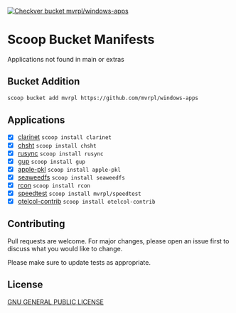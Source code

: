 [![Checkver bucket mvrpl/windows-apps](https://github.com/mvrpl/windows-apps/actions/workflows/scoop_checkver.yaml/badge.svg?branch=main)](https://github.com/mvrpl/windows-apps/actions/workflows/scoop_checkver.yaml)

# Scoop Bucket Manifests

Applications not found in main or extras

## Bucket Addition

```bash
scoop bucket add mvrpl https://github.com/mvrpl/windows-apps
```

## Applications

- [x] [clarinet](https://docs.hiro.so/clarinet) `scoop install clarinet`
- [x] [chsht](https://github.com/mvrpl/Terminal-Cheat-Sheet) `scoop install chsht`
- [x] [rusync](https://github.com/your-tools/rusync) `scoop install rusync`
- [x] [gup](https://github.com/nao1215/gup) `scoop install gup`
- [x] [apple-pkl](https://pkl-lang.org) `scoop install apple-pkl`
- [x] [seaweedfs](https://github.com/seaweedfs/seaweedfs) `scoop install seaweedfs`
- [x] [rcon](https://github.com/gorcon/rcon-cli) `scoop install rcon`
- [x] [speedtest](https://github.com/mvrpl/speed-test) `scoop install mvrpl/speedtest`
- [x] [otelcol-contrib](https://github.com/open-telemetry/opentelemetry-collector-contrib) `scoop install otelcol-contrib`

## Contributing

Pull requests are welcome. For major changes, please open an issue first
to discuss what you would like to change.

Please make sure to update tests as appropriate.

## License

[GNU GENERAL PUBLIC LICENSE](https://github.com/mvrpl/windows-apps/blob/main/LICENSE)
